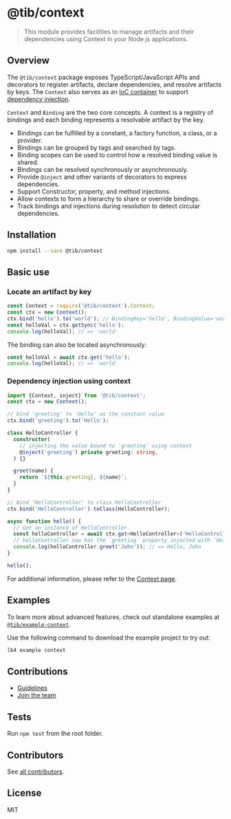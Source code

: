 # @tib/context

> This module provides facilities to manage artifacts and their dependencies
> using Context in your Node.js applications.


## Overview

The `@tib/context` package exposes TypeScript/JavaScript APIs and
decorators to register artifacts, declare dependencies, and resolve artifacts by
keys. The `Context` also serves as an
[IoC container](https://en.wikipedia.org/wiki/Inversion_of_control) to support
[dependency injection](https://en.wikipedia.org/wiki/Dependency_injection).

`Context` and `Binding` are the two core concepts. A context is a registry of
bindings and each binding represents a resolvable artifact by the key.

- Bindings can be fulfilled by a constant, a factory function, a class, or a
  provider.
- Bindings can be grouped by tags and searched by tags.
- Binding scopes can be used to control how a resolved binding value is shared.
- Bindings can be resolved synchronously or asynchronously.
- Provide `@inject` and other variants of decorators to express dependencies.
- Support Constructor, property, and method injections.
- Allow contexts to form a hierarchy to share or override bindings.
- Track bindings and injections during resolution to detect circular
  dependencies.

## Installation

```sh
npm install --save @tib/context
```

## Basic use

### Locate an artifact by key

```js
const Context = require('@tib/context').Context;
const ctx = new Context();
ctx.bind('hello').to('world'); // BindingKey='hello', BindingValue='world'
const helloVal = ctx.getSync('hello');
console.log(helloVal); // => 'world'
```

The binding can also be located asynchronously:

```ts
const helloVal = await ctx.get('hello');
console.log(helloVal); // => 'world'
```

### Dependency injection using context

```ts
import {Context, inject} from '@tib/context';
const ctx = new Context();

// bind 'greeting' to 'Hello' as the constant value
ctx.bind('greeting').to('Hello');

class HelloController {
  constructor(
    // injecting the value bound to `greeting` using context
    @inject('greeting') private greeting: string,
  ) {}

  greet(name) {
    return `${this.greeting}, ${name}`;
  }
}

// Bind 'HelloController' to class HelloController
ctx.bind('HelloController').toClass(HelloController);

async function hello() {
  // Get an instance of HelloController
  const helloController = await ctx.get<HelloController>('HelloController');
  // helloController now has the `greeting` property injected with `Hello`
  console.log(helloController.greet('John')); // => Hello, John
}

hello();
```

For additional information, please refer to the
[Context page](http://tib.io/doc/en/lb4/Context.html).

## Examples

To learn more about advanced features, check out standalone examples at
[`@tib/example-context`](https://github.com/strongloop/tib-next/tree/master/examples/context).

Use the following command to download the example project to try out:

```sh
lb4 example context
```

## Contributions

- [Guidelines](https://github.com/strongloop/tib-next/blob/master/docs/CONTRIBUTING.md)
- [Join the team](https://github.com/strongloop/tib-next/issues/110)

## Tests

Run `npm test` from the root folder.

## Contributors

See
[all contributors](https://github.com/strongloop/tib-next/graphs/contributors).

## License

MIT
